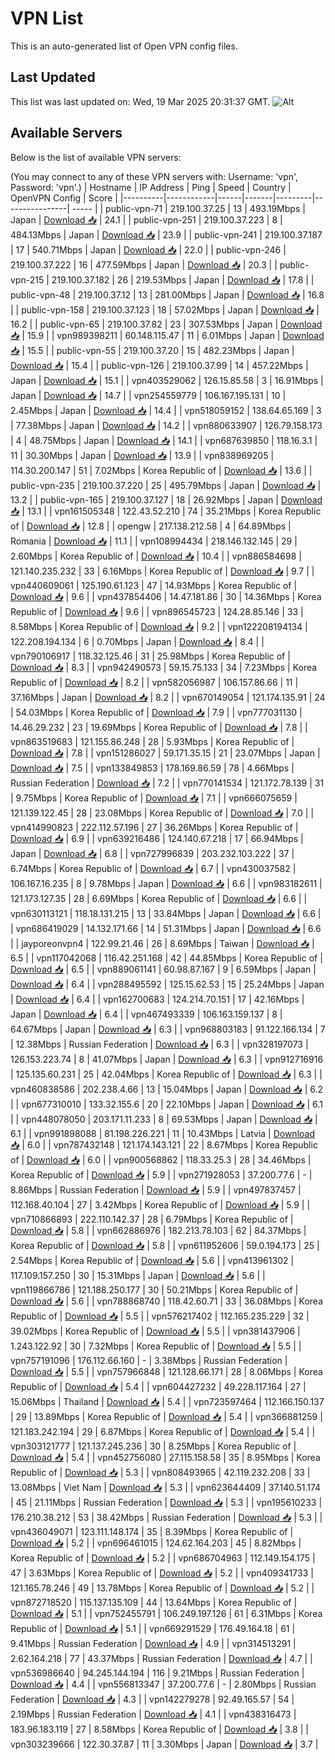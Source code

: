 # VPN List

This is an auto-generated list of Open VPN config files.

## Last Updated

This list was last updated on: Wed, 19 Mar 2025 20:31:37 GMT.
![Alt](https://repobeats.axiom.co/api/embed/186b98318ef1479477931607c1ad7d823f12451f.svg "Repobeats analytics image")

## Available Servers

Below is the list of available VPN servers:

(You may connect to any of these VPN servers with: Username: 'vpn', Password: 'vpn'.)
| Hostname | IP Address | Ping | Speed | Country | OpenVPN Config | Score |
|----------|------------|------|-------|---------|----------------| ----- |
| public-vpn-71 | 219.100.37.25 | 13 | 493.19Mbps | Japan | [Download 📥](./configs/server_0_JP.ovpn) | 24.1 |
| public-vpn-251 | 219.100.37.223 | 8 | 484.13Mbps | Japan | [Download 📥](./configs/server_1_JP.ovpn) | 23.9 |
| public-vpn-241 | 219.100.37.187 | 17 | 540.71Mbps | Japan | [Download 📥](./configs/server_2_JP.ovpn) | 22.0 |
| public-vpn-246 | 219.100.37.222 | 16 | 477.59Mbps | Japan | [Download 📥](./configs/server_3_JP.ovpn) | 20.3 |
| public-vpn-215 | 219.100.37.182 | 26 | 219.53Mbps | Japan | [Download 📥](./configs/server_4_JP.ovpn) | 17.8 |
| public-vpn-48 | 219.100.37.12 | 13 | 281.00Mbps | Japan | [Download 📥](./configs/server_5_JP.ovpn) | 16.8 |
| public-vpn-158 | 219.100.37.123 | 18 | 57.02Mbps | Japan | [Download 📥](./configs/server_6_JP.ovpn) | 16.2 |
| public-vpn-65 | 219.100.37.82 | 23 | 307.53Mbps | Japan | [Download 📥](./configs/server_7_JP.ovpn) | 15.9 |
| vpn989398211 | 60.148.115.47 | 11 | 6.01Mbps | Japan | [Download 📥](./configs/server_8_JP.ovpn) | 15.5 |
| public-vpn-55 | 219.100.37.20 | 15 | 482.23Mbps | Japan | [Download 📥](./configs/server_9_JP.ovpn) | 15.4 |
| public-vpn-126 | 219.100.37.99 | 14 | 457.22Mbps | Japan | [Download 📥](./configs/server_10_JP.ovpn) | 15.1 |
| vpn403529062 | 126.15.85.58 | 3 | 16.91Mbps | Japan | [Download 📥](./configs/server_11_JP.ovpn) | 14.7 |
| vpn254559779 | 106.167.195.131 | 10 | 2.45Mbps | Japan | [Download 📥](./configs/server_12_JP.ovpn) | 14.4 |
| vpn518059152 | 138.64.65.169 | 3 | 77.38Mbps | Japan | [Download 📥](./configs/server_13_JP.ovpn) | 14.2 |
| vpn880633907 | 126.79.158.173 | 4 | 48.75Mbps | Japan | [Download 📥](./configs/server_14_JP.ovpn) | 14.1 |
| vpn687639850 | 118.16.3.1 | 11 | 30.30Mbps | Japan | [Download 📥](./configs/server_15_JP.ovpn) | 13.9 |
| vpn838969205 | 114.30.200.147 | 51 | 7.02Mbps | Korea Republic of | [Download 📥](./configs/server_16_KR.ovpn) | 13.6 |
| public-vpn-235 | 219.100.37.220 | 25 | 495.79Mbps | Japan | [Download 📥](./configs/server_17_JP.ovpn) | 13.2 |
| public-vpn-165 | 219.100.37.127 | 18 | 26.92Mbps | Japan | [Download 📥](./configs/server_18_JP.ovpn) | 13.1 |
| vpn161505348 | 122.43.52.210 | 74 | 35.21Mbps | Korea Republic of | [Download 📥](./configs/server_19_KR.ovpn) | 12.8 |
| opengw | 217.138.212.58 | 4 | 64.89Mbps | Romania | [Download 📥](./configs/server_20_RO.ovpn) | 11.1 |
| vpn108994434 | 218.146.132.145 | 29 | 2.60Mbps | Korea Republic of | [Download 📥](./configs/server_21_KR.ovpn) | 10.4 |
| vpn886584698 | 121.140.235.232 | 33 | 6.16Mbps | Korea Republic of | [Download 📥](./configs/server_22_KR.ovpn) | 9.7 |
| vpn440609061 | 125.190.61.123 | 47 | 14.93Mbps | Korea Republic of | [Download 📥](./configs/server_23_KR.ovpn) | 9.6 |
| vpn437854406 | 14.47.181.86 | 30 | 14.36Mbps | Korea Republic of | [Download 📥](./configs/server_24_KR.ovpn) | 9.6 |
| vpn896545723 | 124.28.85.146 | 33 | 8.58Mbps | Korea Republic of | [Download 📥](./configs/server_25_KR.ovpn) | 9.2 |
| vpn122208194134 | 122.208.194.134 | 6 | 0.70Mbps | Japan | [Download 📥](./configs/server_26_JP.ovpn) | 8.4 |
| vpn790106917 | 118.32.125.46 | 31 | 25.98Mbps | Korea Republic of | [Download 📥](./configs/server_27_KR.ovpn) | 8.3 |
| vpn942490573 | 59.15.75.133 | 34 | 7.23Mbps | Korea Republic of | [Download 📥](./configs/server_28_KR.ovpn) | 8.2 |
| vpn582056987 | 106.157.86.66 | 11 | 37.16Mbps | Japan | [Download 📥](./configs/server_29_JP.ovpn) | 8.2 |
| vpn670149054 | 121.174.135.91 | 24 | 54.03Mbps | Korea Republic of | [Download 📥](./configs/server_30_KR.ovpn) | 7.9 |
| vpn777031130 | 14.46.29.232 | 23 | 19.69Mbps | Korea Republic of | [Download 📥](./configs/server_31_KR.ovpn) | 7.8 |
| vpn863519683 | 121.155.86.248 | 28 | 5.93Mbps | Korea Republic of | [Download 📥](./configs/server_32_KR.ovpn) | 7.8 |
| vpn151286027 | 59.171.35.15 | 21 | 23.07Mbps | Japan | [Download 📥](./configs/server_33_JP.ovpn) | 7.5 |
| vpn133849853 | 178.169.86.59 | 78 | 4.66Mbps | Russian Federation | [Download 📥](./configs/server_34_RU.ovpn) | 7.2 |
| vpn770141534 | 121.172.78.139 | 31 | 9.75Mbps | Korea Republic of | [Download 📥](./configs/server_35_KR.ovpn) | 7.1 |
| vpn666075659 | 121.139.122.45 | 28 | 23.08Mbps | Korea Republic of | [Download 📥](./configs/server_36_KR.ovpn) | 7.0 |
| vpn414990823 | 222.112.57.196 | 27 | 36.26Mbps | Korea Republic of | [Download 📥](./configs/server_37_KR.ovpn) | 6.9 |
| vpn639216486 | 124.140.67.218 | 17 | 66.94Mbps | Japan | [Download 📥](./configs/server_38_JP.ovpn) | 6.8 |
| vpn727996839 | 203.232.103.222 | 37 | 6.74Mbps | Korea Republic of | [Download 📥](./configs/server_39_KR.ovpn) | 6.7 |
| vpn430037582 | 106.167.16.235 | 8 | 9.78Mbps | Japan | [Download 📥](./configs/server_40_JP.ovpn) | 6.6 |
| vpn983182611 | 121.173.127.35 | 28 | 6.69Mbps | Korea Republic of | [Download 📥](./configs/server_41_KR.ovpn) | 6.6 |
| vpn630113121 | 118.18.131.215 | 13 | 33.84Mbps | Japan | [Download 📥](./configs/server_42_JP.ovpn) | 6.6 |
| vpn686419029 | 14.132.171.66 | 14 | 51.31Mbps | Japan | [Download 📥](./configs/server_43_JP.ovpn) | 6.6 |
| jayporeonvpn4 | 122.99.21.46 | 26 | 8.69Mbps | Taiwan | [Download 📥](./configs/server_44_TW.ovpn) | 6.5 |
| vpn117042068 | 116.42.251.168 | 42 | 44.85Mbps | Korea Republic of | [Download 📥](./configs/server_45_KR.ovpn) | 6.5 |
| vpn889061141 | 60.98.87.167 | 9 | 6.59Mbps | Japan | [Download 📥](./configs/server_46_JP.ovpn) | 6.4 |
| vpn288495592 | 125.15.62.53 | 15 | 25.24Mbps | Japan | [Download 📥](./configs/server_47_JP.ovpn) | 6.4 |
| vpn162700683 | 124.214.70.151 | 17 | 42.16Mbps | Japan | [Download 📥](./configs/server_48_JP.ovpn) | 6.4 |
| vpn467493339 | 106.163.159.137 | 8 | 64.67Mbps | Japan | [Download 📥](./configs/server_49_JP.ovpn) | 6.3 |
| vpn968803183 | 91.122.166.134 | 7 | 12.38Mbps | Russian Federation | [Download 📥](./configs/server_50_RU.ovpn) | 6.3 |
| vpn328197073 | 126.153.223.74 | 8 | 41.07Mbps | Japan | [Download 📥](./configs/server_51_JP.ovpn) | 6.3 |
| vpn912716916 | 125.135.60.231 | 25 | 42.04Mbps | Korea Republic of | [Download 📥](./configs/server_52_KR.ovpn) | 6.3 |
| vpn460838586 | 202.238.4.66 | 13 | 15.04Mbps | Japan | [Download 📥](./configs/server_53_JP.ovpn) | 6.2 |
| vpn677310010 | 133.32.155.6 | 20 | 22.10Mbps | Japan | [Download 📥](./configs/server_54_JP.ovpn) | 6.1 |
| vpn448078050 | 203.171.11.233 | 8 | 69.53Mbps | Japan | [Download 📥](./configs/server_55_JP.ovpn) | 6.1 |
| vpn991898088 | 81.198.226.221 | 11 | 10.43Mbps | Latvia | [Download 📥](./configs/server_56_LV.ovpn) | 6.0 |
| vpn787432148 | 121.174.143.121 | 22 | 8.67Mbps | Korea Republic of | [Download 📥](./configs/server_57_KR.ovpn) | 6.0 |
| vpn900568862 | 118.33.25.3 | 28 | 34.46Mbps | Korea Republic of | [Download 📥](./configs/server_58_KR.ovpn) | 5.9 |
| vpn271928053 | 37.200.77.6 | - | 8.86Mbps | Russian Federation | [Download 📥](./configs/server_59_RU.ovpn) | 5.9 |
| vpn497837457 | 112.168.40.104 | 27 | 3.42Mbps | Korea Republic of | [Download 📥](./configs/server_60_KR.ovpn) | 5.9 |
| vpn710866893 | 222.110.142.37 | 28 | 6.79Mbps | Korea Republic of | [Download 📥](./configs/server_61_KR.ovpn) | 5.8 |
| vpn662886976 | 182.213.78.103 | 62 | 84.37Mbps | Korea Republic of | [Download 📥](./configs/server_62_KR.ovpn) | 5.8 |
| vpn611952606 | 59.0.194.173 | 25 | 2.54Mbps | Korea Republic of | [Download 📥](./configs/server_63_KR.ovpn) | 5.6 |
| vpn413961302 | 117.109.157.250 | 30 | 15.31Mbps | Japan | [Download 📥](./configs/server_64_JP.ovpn) | 5.6 |
| vpn119866786 | 121.188.250.177 | 30 | 50.21Mbps | Korea Republic of | [Download 📥](./configs/server_65_KR.ovpn) | 5.6 |
| vpn788868740 | 118.42.60.71 | 33 | 36.08Mbps | Korea Republic of | [Download 📥](./configs/server_66_KR.ovpn) | 5.5 |
| vpn576217402 | 112.165.235.229 | 32 | 39.02Mbps | Korea Republic of | [Download 📥](./configs/server_67_KR.ovpn) | 5.5 |
| vpn381437906 | 1.243.122.92 | 30 | 7.32Mbps | Korea Republic of | [Download 📥](./configs/server_68_KR.ovpn) | 5.5 |
| vpn757191096 | 176.112.66.160 | - | 3.38Mbps | Russian Federation | [Download 📥](./configs/server_69_RU.ovpn) | 5.5 |
| vpn757966848 | 121.128.66.171 | 28 | 8.06Mbps | Korea Republic of | [Download 📥](./configs/server_70_KR.ovpn) | 5.4 |
| vpn604427232 | 49.228.117.164 | 27 | 15.06Mbps | Thailand | [Download 📥](./configs/server_71_TH.ovpn) | 5.4 |
| vpn723597464 | 112.166.150.137 | 29 | 13.89Mbps | Korea Republic of | [Download 📥](./configs/server_72_KR.ovpn) | 5.4 |
| vpn366881259 | 121.183.242.194 | 29 | 6.87Mbps | Korea Republic of | [Download 📥](./configs/server_73_KR.ovpn) | 5.4 |
| vpn303121777 | 121.137.245.236 | 30 | 8.25Mbps | Korea Republic of | [Download 📥](./configs/server_74_KR.ovpn) | 5.4 |
| vpn452756080 | 27.115.158.58 | 35 | 8.95Mbps | Korea Republic of | [Download 📥](./configs/server_75_KR.ovpn) | 5.3 |
| vpn808493965 | 42.119.232.208 | 33 | 13.08Mbps | Viet Nam | [Download 📥](./configs/server_76_VN.ovpn) | 5.3 |
| vpn623644409 | 37.140.51.174 | 45 | 21.11Mbps | Russian Federation | [Download 📥](./configs/server_77_RU.ovpn) | 5.3 |
| vpn195610233 | 176.210.38.212 | 53 | 38.42Mbps | Russian Federation | [Download 📥](./configs/server_78_RU.ovpn) | 5.3 |
| vpn436049071 | 123.111.148.174 | 35 | 8.39Mbps | Korea Republic of | [Download 📥](./configs/server_79_KR.ovpn) | 5.2 |
| vpn696461015 | 124.62.164.203 | 45 | 8.82Mbps | Korea Republic of | [Download 📥](./configs/server_80_KR.ovpn) | 5.2 |
| vpn686704963 | 112.149.154.175 | 47 | 3.63Mbps | Korea Republic of | [Download 📥](./configs/server_81_KR.ovpn) | 5.2 |
| vpn409341733 | 121.165.78.246 | 49 | 13.78Mbps | Korea Republic of | [Download 📥](./configs/server_82_KR.ovpn) | 5.2 |
| vpn872718520 | 115.137.135.109 | 44 | 13.64Mbps | Korea Republic of | [Download 📥](./configs/server_83_KR.ovpn) | 5.1 |
| vpn752455791 | 106.249.197.126 | 61 | 6.31Mbps | Korea Republic of | [Download 📥](./configs/server_84_KR.ovpn) | 5.1 |
| vpn669291529 | 176.49.164.18 | 61 | 9.41Mbps | Russian Federation | [Download 📥](./configs/server_85_RU.ovpn) | 4.9 |
| vpn314513291 | 2.62.164.218 | 77 | 43.37Mbps | Russian Federation | [Download 📥](./configs/server_86_RU.ovpn) | 4.7 |
| vpn536986640 | 94.245.144.194 | 116 | 9.21Mbps | Russian Federation | [Download 📥](./configs/server_87_RU.ovpn) | 4.4 |
| vpn556813347 | 37.200.77.6 | - | 2.80Mbps | Russian Federation | [Download 📥](./configs/server_88_RU.ovpn) | 4.3 |
| vpn142279278 | 92.49.165.57 | 54 | 2.19Mbps | Russian Federation | [Download 📥](./configs/server_89_RU.ovpn) | 4.1 |
| vpn438316473 | 183.96.183.119 | 27 | 8.58Mbps | Korea Republic of | [Download 📥](./configs/server_90_KR.ovpn) | 3.8 |
| vpn303239666 | 122.30.37.87 | 11 | 3.30Mbps | Japan | [Download 📥](./configs/server_91_JP.ovpn) | 3.7 |
